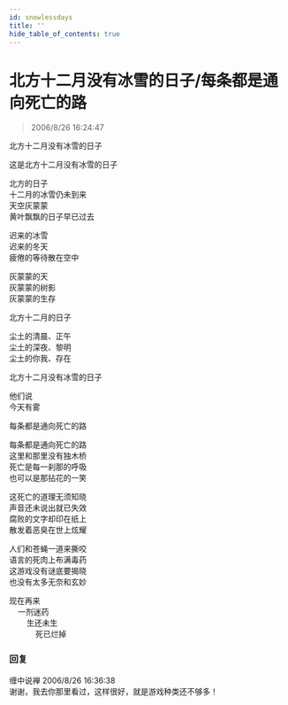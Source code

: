 ```yaml
---
id: snowlessdays
title: ''
hide_table_of_contents: true
---
```


# 北方十二月没有冰雪的日子/每条都是通向死亡的路

> 2006/8/26 16:24:47

<div style={{fontSize: 'large', fontWeight: '500', textAlign: 'left', lineHeight: '350%'}}>
北方十二月没有冰雪的日子
</div>

这是北方十二月没有冰雪的日子
 
北方的日子<br/>
十二月的冰雪仍未到来<br/>
天空灰蒙蒙<br/>
黄叶飘飘的日子早已过去
 
迟来的冰雪<br/>
迟来的冬天<br/>
疲倦的等待散在空中
 
灰蒙蒙的天<br/>
灰蒙蒙的树影<br/>
灰蒙蒙的生存
 
北方十二月的日子
 
尘土的清晨、正午<br/>
尘土的深夜、黎明<br/>
尘土的你我、存在
 
北方十二月没有冰雪的日子
 
他们说<br/>
今天有雾

<div style={{fontSize: 'large', fontWeight: '500', textAlign: 'left', lineHeight: '350%'}}>
每条都是通向死亡的路
</div>

每条都是通向死亡的路<br/>
这里和那里没有独木桥<br/>
死亡是每一刹那的呼吸<br/>
也可以是那拈花的一笑
 
这死亡的道理无须知晓<br/>
声音还未说出就已失效<br/>
腐败的文字却印在纸上<br/>
散发着恶臭在世上炫耀
 
人们和苍蝇一道来撕咬<br/>
语言的死肉上布满毒药<br/>
这游戏没有谜底要揭晓<br/>
也没有太多无奈和玄妙
 
现在再来<br/>
&nbsp;&nbsp;&nbsp;&nbsp;一剂迷药<br/>
&nbsp;&nbsp;&nbsp;&nbsp;&nbsp;&nbsp;&nbsp;&nbsp;生还未生<br/>
&nbsp;&nbsp;&nbsp;&nbsp;&nbsp;&nbsp;&nbsp;&nbsp;&nbsp;&nbsp;&nbsp;&nbsp;死已烂掉

### 回复

<div class='blog-comment'>
<span class='blog-comment-chan'>缠中说禅</span> 2006/8/26 16:36:38<br/>
谢谢，我去你那里看过，这样很好，就是游戏种类还不够多！
</div>